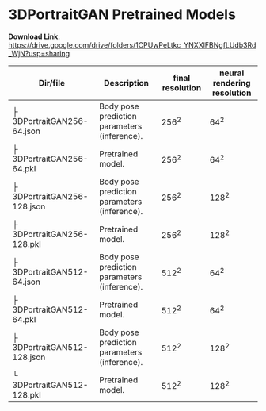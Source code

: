 # 3DPortraitGAN Pretrained Models

**Download Link**: https://drive.google.com/drive/folders/1CPUwPeLtkc_YNXXlFBNgfLUdb3Rd_WjN?usp=sharing


| Dir/file                    | Description                                  | final resolution | neural rendering resolution |
| --------------------------- | -------------------------------------------- | ---------------- | --------------------------- |
| ├ 3DPortraitGAN256-64.json  | Body pose prediction parameters (inference). | $256^2$          | $64^2$                      |
| ├ 3DPortraitGAN256-64.pkl   | Pretrained model.                            | $256^2$          | $64^2$                      |
| ├ 3DPortraitGAN256-128.json | Body pose prediction parameters (inference). | $256^2$          | $128^2$                     |
| ├ 3DPortraitGAN256-128.pkl  | Pretrained model.                            | $256^2$          | $128^2$                     |
| ├ 3DPortraitGAN512-64.json  | Body pose prediction parameters (inference). | $512^2$          | $64^2$                      |
| ├ 3DPortraitGAN512-64.pkl   | Pretrained model.                            | $512^2$          | $64^2$                      |
| ├ 3DPortraitGAN512-128.json | Body pose prediction parameters (inference). | $512^2$          | $128^2$                     |
| └ 3DPortraitGAN512-128.pkl  | Pretrained model.                            | $512^2$          | $128^2$                     |


